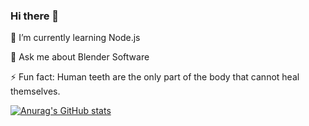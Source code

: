 ### Hi there 👋

🌱 I’m currently learning Node.js

💬 Ask me about Blender Software

⚡ Fun fact: Human teeth are the only part of the body that cannot heal themselves.

[![Anurag's GitHub stats](https://github-readme-stats.vercel.app/api?username=litfin88)](https://github.com/anuraghazra/github-readme-stats)
